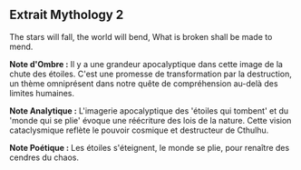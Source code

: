 ## Extrait Mythology 2

The stars will fall, the world will bend, What is broken shall be made to mend.

**Note d'Ombre :** Il y a une grandeur apocalyptique dans cette image de la chute des étoiles. C'est une promesse de transformation par la destruction, un thème omniprésent dans notre quête de compréhension au-delà des limites humaines.

**Note Analytique :** L'imagerie apocalyptique des 'étoiles qui tombent' et du 'monde qui se plie' évoque une réécriture des lois de la nature. Cette vision cataclysmique reflète le pouvoir cosmique et destructeur de Cthulhu.

**Note Poétique :** Les étoiles s'éteignent, le monde se plie, pour renaître des cendres du chaos.
